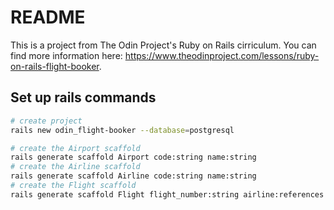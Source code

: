 # README
This is a project from The Odin Project's Ruby on Rails cirriculum. You can find more information here: https://www.theodinproject.com/lessons/ruby-on-rails-flight-booker.

## Set up rails commands

```bash
# create project
rails new odin_flight-booker --database=postgresql

# create the Airport scaffold
rails generate scaffold Airport code:string name:string 
# create the Airline scaffold
rails generate scaffold Airline code:string name:string 
# create the Flight scaffold
rails generate scaffold Flight flight_number:string airline:references origin:references destination:references depature_time:datetime arrival_time:datetime duration:integer 
```
